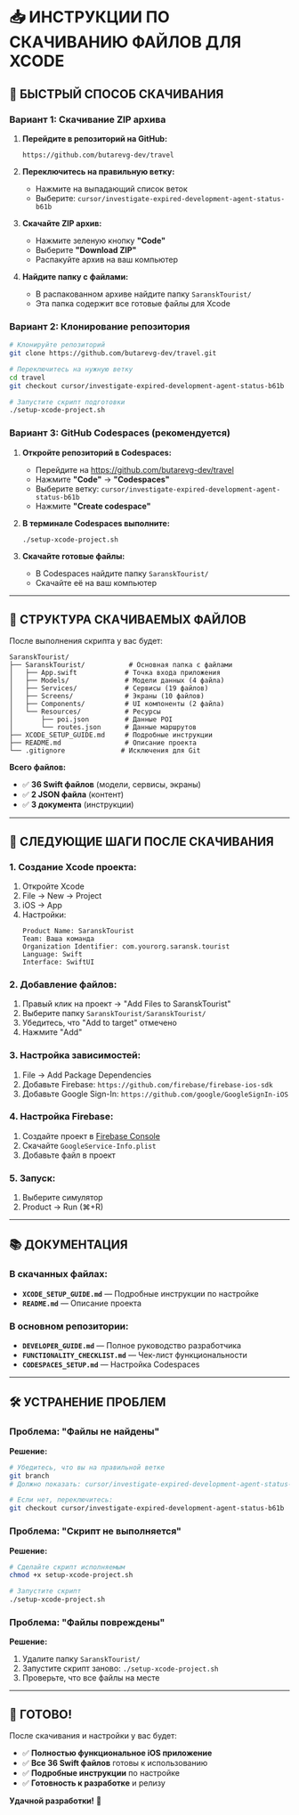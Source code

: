 # 📥 **ИНСТРУКЦИИ ПО СКАЧИВАНИЮ ФАЙЛОВ ДЛЯ XCODE**

## 🚀 **БЫСТРЫЙ СПОСОБ СКАЧИВАНИЯ**

### **Вариант 1: Скачивание ZIP архива**

1. **Перейдите в репозиторий на GitHub:**
   ```
   https://github.com/butarevg-dev/travel
   ```

2. **Переключитесь на правильную ветку:**
   - Нажмите на выпадающий список веток
   - Выберите: `cursor/investigate-expired-development-agent-status-b61b`

3. **Скачайте ZIP архив:**
   - Нажмите зеленую кнопку **"Code"**
   - Выберите **"Download ZIP"**
   - Распакуйте архив на ваш компьютер

4. **Найдите папку с файлами:**
   - В распакованном архиве найдите папку `SaranskTourist/`
   - Эта папка содержит все готовые файлы для Xcode

### **Вариант 2: Клонирование репозитория**

```bash
# Клонируйте репозиторий
git clone https://github.com/butarevg-dev/travel.git

# Переключитесь на нужную ветку
cd travel
git checkout cursor/investigate-expired-development-agent-status-b61b

# Запустите скрипт подготовки
./setup-xcode-project.sh
```

### **Вариант 3: GitHub Codespaces (рекомендуется)**

1. **Откройте репозиторий в Codespaces:**
   - Перейдите на https://github.com/butarevg-dev/travel
   - Нажмите **"Code"** → **"Codespaces"**
   - Выберите ветку: `cursor/investigate-expired-development-agent-status-b61b`
   - Нажмите **"Create codespace"**

2. **В терминале Codespaces выполните:**
   ```bash
   ./setup-xcode-project.sh
   ```

3. **Скачайте готовые файлы:**
   - В Codespaces найдите папку `SaranskTourist/`
   - Скачайте её на ваш компьютер

---

## 📁 **СТРУКТУРА СКАЧИВАЕМЫХ ФАЙЛОВ**

После выполнения скрипта у вас будет:

```
SaranskTourist/
├── SaranskTourist/           # Основная папка с файлами
│   ├── App.swift            # Точка входа приложения
│   ├── Models/              # Модели данных (4 файла)
│   ├── Services/            # Сервисы (19 файлов)
│   ├── Screens/             # Экраны (10 файлов)
│   ├── Components/          # UI компоненты (2 файла)
│   └── Resources/           # Ресурсы
│       ├── poi.json         # Данные POI
│       └── routes.json      # Данные маршрутов
├── XCODE_SETUP_GUIDE.md     # Подробные инструкции
├── README.md                # Описание проекта
└── .gitignore              # Исключения для Git
```

**Всего файлов:**
- ✅ **36 Swift файлов** (модели, сервисы, экраны)
- ✅ **2 JSON файла** (контент)
- ✅ **3 документа** (инструкции)

---

## 🎯 **СЛЕДУЮЩИЕ ШАГИ ПОСЛЕ СКАЧИВАНИЯ**

### **1. Создание Xcode проекта:**
1. Откройте Xcode
2. File → New → Project
3. iOS → App
4. Настройки:
   ```
   Product Name: SaranskTourist
   Team: Ваша команда
   Organization Identifier: com.yourorg.saransk.tourist
   Language: Swift
   Interface: SwiftUI
   ```

### **2. Добавление файлов:**
1. Правый клик на проект → "Add Files to SaranskTourist"
2. Выберите папку `SaranskTourist/SaranskTourist/`
3. Убедитесь, что "Add to target" отмечено
4. Нажмите "Add"

### **3. Настройка зависимостей:**
1. File → Add Package Dependencies
2. Добавьте Firebase: `https://github.com/firebase/firebase-ios-sdk`
3. Добавьте Google Sign-In: `https://github.com/google/GoogleSignIn-iOS`

### **4. Настройка Firebase:**
1. Создайте проект в [Firebase Console](https://console.firebase.google.com/)
2. Скачайте `GoogleService-Info.plist`
3. Добавьте файл в проект

### **5. Запуск:**
1. Выберите симулятор
2. Product → Run (⌘+R)

---

## 📚 **ДОКУМЕНТАЦИЯ**

### **В скачанных файлах:**
- **`XCODE_SETUP_GUIDE.md`** — Подробные инструкции по настройке
- **`README.md`** — Описание проекта

### **В основном репозитории:**
- **`DEVELOPER_GUIDE.md`** — Полное руководство разработчика
- **`FUNCTIONALITY_CHECKLIST.md`** — Чек-лист функциональности
- **`CODESPACES_SETUP.md`** — Настройка Codespaces

---

## 🛠️ **УСТРАНЕНИЕ ПРОБЛЕМ**

### **Проблема: "Файлы не найдены"**
**Решение:**
```bash
# Убедитесь, что вы на правильной ветке
git branch
# Должно показать: cursor/investigate-expired-development-agent-status-b61b

# Если нет, переключитесь:
git checkout cursor/investigate-expired-development-agent-status-b61b
```

### **Проблема: "Скрипт не выполняется"**
**Решение:**
```bash
# Сделайте скрипт исполняемым
chmod +x setup-xcode-project.sh

# Запустите скрипт
./setup-xcode-project.sh
```

### **Проблема: "Файлы повреждены"**
**Решение:**
1. Удалите папку `SaranskTourist/`
2. Запустите скрипт заново: `./setup-xcode-project.sh`
3. Проверьте, что все файлы на месте

---

## 🎉 **ГОТОВО!**

После скачивания и настройки у вас будет:
- ✅ **Полностью функциональное iOS приложение**
- ✅ **Все 36 Swift файлов** готовы к использованию
- ✅ **Подробные инструкции** по настройке
- ✅ **Готовность к разработке** и релизу

**Удачной разработки!** 🚀